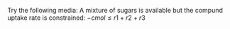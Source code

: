 Try the following media:
A mixture of sugars is available but the compund uptake rate is constrained:
$-cmol \le r1 + r2 + r3$